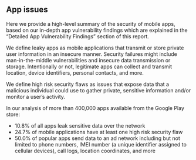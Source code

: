 ## App issues

Here we provide a high-level summary of the security of mobile apps, based on our in-depth app vulnerability findings which are explained in the “Detailed App Vulnerability Findings” section of this report.

We define leaky apps as mobile applications that transmit or store private user information in an insecure manner. Security failures might include man-in-the-middle vulnerabilities and insecure data transmission or storage. Intentionally or not, legitimate apps can collect and transmit location, device identifiers, personal contacts, and more. 

We define high risk security flaws as issues that expose data that a malicious individual could use to gather private, sensitive information and/or monitor a user’s activity.

In our analysis of more than 400,000 apps available from the Google Play store:
* 10.8% of all apps leak sensitive data over the network
* 24.7% of mobile applications have at least one high risk security flaw
* 50.0% of popular apps send data to an ad network including but not limited to phone numbers, IMEI number (a unique identifier assigned to cellular devices), call logs, location coordinates, and more

